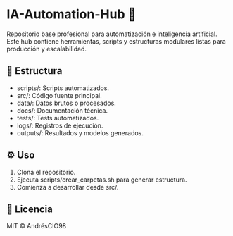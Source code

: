 # IA-Automation-Hub 🚀

Repositorio base profesional para automatización e inteligencia artificial.  
Este hub contiene herramientas, scripts y estructuras modulares listas para producción y escalabilidad.

## 📁 Estructura
- scripts/: Scripts automatizados.
- src/: Código fuente principal.
- data/: Datos brutos o procesados.
- docs/: Documentación técnica.
- tests/: Tests automatizados.
- logs/: Registros de ejecución.
- outputs/: Resultados y modelos generados.

## ⚙️ Uso
1. Clona el repositorio.
2. Ejecuta scripts/crear_carpetas.sh para generar estructura.
3. Comienza a desarrollar desde src/.

## 📄 Licencia
MIT © AndrésCIO98
